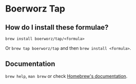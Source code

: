 # Boerworz Tap

## How do I install these formulae?

`brew install boerworz/tap/<formula>`

Or `brew tap boerworz/tap` and then `brew install <formula>`.

## Documentation

`brew help`, `man brew` or check [Homebrew's documentation](https://docs.brew.sh).
